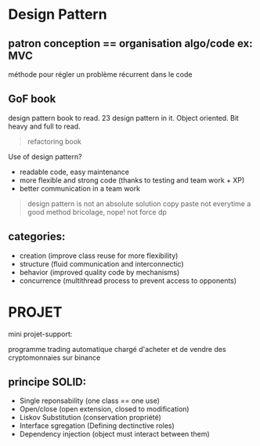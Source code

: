 
Design Pattern 
==========
patron conception == organisation algo/code 
ex: MVC
------

méthode pour régler un problème récurrent dans le code

GoF book
-----
design pattern book to read. 23 design pattern in it. Object oriented. Bit heavy and full to read.
>refactoring book

Use of design pattern?
* readable code, easy maintenance
* more flexible and strong code (thanks to testing and team work + XP)
* better communication in a team work
  
> design pattern is not an absolute solution
> copy paste not everytime a good method
> bricolage, nope! not force dp

categories:
----------
* creation (improve class reuse for more flexibility)
* structure (fluid communication and interconnectic)
* behavior (improved quality code by mechanisms)
* concurrence (multithread process to prevent access to opponents)

PROJET
=======

mini projet-support:

programme trading automatique chargé d'acheter et de vendre des cryptomonnaies sur binance

principe SOLID:
------------
* Single reponsability (one class == one use)
* Open/close (open extension, closed to modification)
* Liskov Substitution (conservation propriété)
* Interface sgregation (Defining dectinctive roles)
* Dependency injection (object must interact between them)


